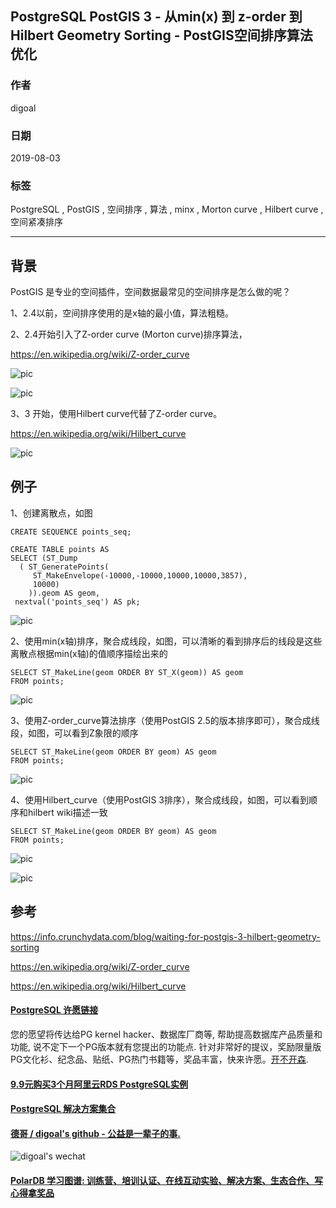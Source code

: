 ## PostgreSQL PostGIS 3 - 从min(x) 到 z-order 到 Hilbert Geometry Sorting - PostGIS空间排序算法优化     
                                                                                                                                                              
### 作者                                                                                                                                                              
digoal                                                                                                                                                              
                                                                                                                                                              
### 日期                                                                                                                                                              
2019-08-03                                                                                                                                                               
                                                                                                                                                              
### 标签                                                                                                                                                              
PostgreSQL , PostGIS , 空间排序 , 算法 , minx , Morton curve , Hilbert curve , 空间紧凑排序          
                                                                             
----                                                                                                                                                        
                                                                                                                                                          
## 背景         
PostGIS 是专业的空间插件，空间数据最常见的空间排序是怎么做的呢？  
  
1、2.4以前，空间排序使用的是x轴的最小值，算法粗糙。  
  
2、2.4开始引入了Z-order curve (Morton curve)排序算法，  
  
https://en.wikipedia.org/wiki/Z-order_curve  
  
![pic](20190803_03_pic_001.jpg)  
     
![pic](20190803_03_pic_002.jpg)  
  
3、3 开始，使用Hilbert curve代替了Z-order curve。  
  
https://en.wikipedia.org/wiki/Hilbert_curve  
  
![pic](20190803_03_pic_003.gif)  
  
## 例子  
1、创建离散点，如图  
  
```  
CREATE SEQUENCE points_seq;   
  
CREATE TABLE points AS   
SELECT (ST_Dump  
  ( ST_GeneratePoints(   
     ST_MakeEnvelope(-10000,-10000,10000,10000,3857),   
     10000)   
    )).geom AS geom,   
 nextval('points_seq') AS pk;  
```  
  
![pic](20190803_03_pic_004.png)  
  
2、使用min(x轴)排序，聚合成线段，如图，可以清晰的看到排序后的线段是这些离散点根据min(x轴)的值顺序描绘出来的  
  
```  
SELECT ST_MakeLine(geom ORDER BY ST_X(geom)) AS geom   
FROM points;  
```  
  
![pic](20190803_03_pic_005.png)  
  
3、使用Z-order_curve算法排序（使用PostGIS 2.5的版本排序即可），聚合成线段，如图，可以看到Z象限的顺序  
  
```  
SELECT ST_MakeLine(geom ORDER BY geom) AS geom   
FROM points;  
```  
  
![pic](20190803_03_pic_006.png)  
  
4、使用Hilbert_curve（使用PostGIS 3排序），聚合成线段，如图，可以看到顺序和hilbert wiki描述一致  
  
```  
SELECT ST_MakeLine(geom ORDER BY geom) AS geom   
FROM points;  
```  
  
![pic](20190803_03_pic_008.jpg)  
  
![pic](20190803_03_pic_007.png)  
  
## 参考  
https://info.crunchydata.com/blog/waiting-for-postgis-3-hilbert-geometry-sorting  
  
https://en.wikipedia.org/wiki/Z-order_curve  
  
https://en.wikipedia.org/wiki/Hilbert_curve  
    
  
  
  
  
  
  
  
  
  
  
  
  
  
  
  
  
  
  
  
  
  
  
  
  
  
  
  
  
  
  
  
  
  
  
  
  
  
  
  
  
  
  
  
  
  
  
  
  
  
  
  
  
  
  
  
  
  
  
  
  
  
  
  
  
  
  
  
  
  
#### [PostgreSQL 许愿链接](https://github.com/digoal/blog/issues/76 "269ac3d1c492e938c0191101c7238216")
您的愿望将传达给PG kernel hacker、数据库厂商等, 帮助提高数据库产品质量和功能, 说不定下一个PG版本就有您提出的功能点. 针对非常好的提议，奖励限量版PG文化衫、纪念品、贴纸、PG热门书籍等，奖品丰富，快来许愿。[开不开森](https://github.com/digoal/blog/issues/76 "269ac3d1c492e938c0191101c7238216").  
  
  
#### [9.9元购买3个月阿里云RDS PostgreSQL实例](https://www.aliyun.com/database/postgresqlactivity "57258f76c37864c6e6d23383d05714ea")
  
  
#### [PostgreSQL 解决方案集合](https://yq.aliyun.com/topic/118 "40cff096e9ed7122c512b35d8561d9c8")
  
  
#### [德哥 / digoal's github - 公益是一辈子的事.](https://github.com/digoal/blog/blob/master/README.md "22709685feb7cab07d30f30387f0a9ae")
  
  
![digoal's wechat](../pic/digoal_weixin.jpg "f7ad92eeba24523fd47a6e1a0e691b59")
  
  
#### [PolarDB 学习图谱: 训练营、培训认证、在线互动实验、解决方案、生态合作、写心得拿奖品](https://www.aliyun.com/database/openpolardb/activity "8642f60e04ed0c814bf9cb9677976bd4")
  
